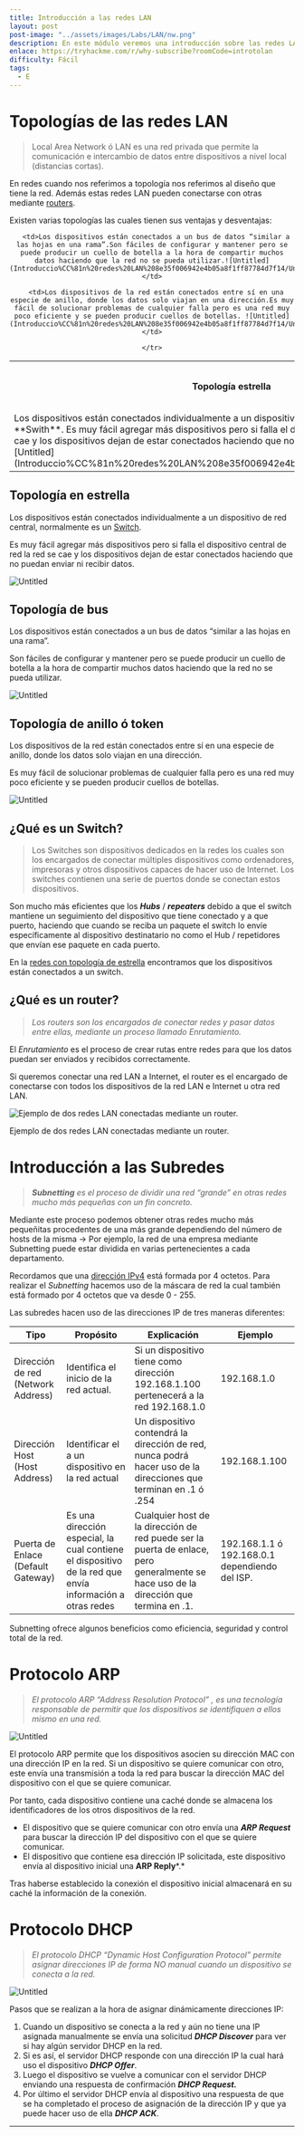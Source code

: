 ```yaml
---
title: Introducción a las redes LAN
layout: post
post-image: "../assets/images/Labs/LAN/nw.png"
description: En este módulo veremos una introducción sobre las redes LAN, las topologías y los componentes que la forman.
enlace: https://tryhackme.com/r/why-subscribe?roomCode=introtolan
difficulty: Fácil
tags: 
  - E
--- 
```


# Topologías de las redes LAN

> Local Area Network ó LAN es una red privada que permite la comunicación e intercambio de datos entre dispositivos a nivel local (distancias cortas).

En redes cuando nos referimos a topología nos referimos al diseño que tiene la red.
Además estas redes LAN pueden conectarse con otras mediante [routers](Introduccio%CC%81n%20redes%20LAN%208e35f006942e4b05a8f1ff87784d7f14.md).

Existen varias topologías las cuales tienen sus ventajas y desventajas:

<div style="text-align: center ;">
  <table>
    <tr>
      <th>Topología estrella</th>
      <th>Topología bus</th>
      <th>Topología anillo o token ring</th>
    </tr>
    <tr>
      <td>Los dispositivos están conectados individualmente a un dispositivo de red central, normalmente es un **Swith**. Es muy fácil agregar más dispositivos pero si falla el dispositivo central de red la red se cae y los dispositivos dejan de estar conectados haciendo que no puedan enviar ni recibir datos. ![Untitled](Introduccio%CC%81n%20redes%20LAN%208e35f006942e4b05a8f1ff87784d7f14/Untitled.png)</td>

      <td>Los dispositivos están conectados a un bus de datos “similar a las hojas en una rama”.Son fáciles de configurar y mantener pero se puede producir un cuello de botella a la hora de compartir muchos datos haciendo que la red no se pueda utilizar.![Untitled](Introduccio%CC%81n%20redes%20LAN%208e35f006942e4b05a8f1ff87784d7f14/Untitled%201.png)</td>

      <td>Los dispositivos de la red están conectados entre sí en una especie de anillo, donde los datos solo viajan en una dirección.Es muy fácil de solucionar problemas de cualquier falla pero es una red muy poco eficiente y se pueden producir cuellos de botellas. ![Untitled](Introduccio%CC%81n%20redes%20LAN%208e35f006942e4b05a8f1ff87784d7f14/Untitled%202.png)</td>

    </tr>
  </table>
</div>

## Topología en estrella

Los dispositivos están conectados individualmente a un dispositivo de red central, normalmente es un [Switch](Introduccio%CC%81n%20redes%20LAN%208e35f006942e4b05a8f1ff87784d7f14.md).

Es muy fácil agregar más dispositivos pero si falla el dispositivo central de red la red se cae y los dispositivos dejan de estar conectados haciendo que no puedan enviar ni recibir datos.

![Untitled](Introduccio%CC%81n%20redes%20LAN%208e35f006942e4b05a8f1ff87784d7f14/Untitled.png)

## Topología de bus

Los dispositivos están conectados a un bus de datos “similar a las hojas en una rama”.

Son fáciles de configurar y mantener pero se puede producir un cuello de botella a la hora de compartir muchos datos haciendo que la red no se pueda utilizar.

![Untitled](Introduccio%CC%81n%20redes%20LAN%208e35f006942e4b05a8f1ff87784d7f14/Untitled%201.png)

## Topología de anillo ó token

Los dispositivos de la red están conectados entre sí en una especie de anillo, donde los datos solo viajan en una dirección.

Es muy fácil de solucionar problemas de cualquier falla pero es una red muy poco eficiente y se pueden producir cuellos de botellas.

![Untitled](Introduccio%CC%81n%20redes%20LAN%208e35f006942e4b05a8f1ff87784d7f14/Untitled%202.png)

## ¿Qué es un Switch?

> Los Switches son dispositivos dedicados en la redes los cuales son los encargados de conectar múltiples dispositivos como ordenadores, impresoras y otros dispositivos capaces de hacer uso de Internet. Los switches contienen una serie de puertos donde se conectan estos dispositivos.

Son mucho más eficientes que los ***Hubs*** / ***repeaters***  debido a que el switch mantiene un seguimiento del dispositivo que tiene conectado y a que puerto, haciendo que cuando se reciba un paquete el switch lo envíe específicamente al dispositivo destinatario no como el Hub / repetidores que envían ese paquete en cada puerto.

En la [redes con topología de estrella](Introduccio%CC%81n%20redes%20LAN%208e35f006942e4b05a8f1ff87784d7f14.md) encontramos que los dispositivos están conectados a un switch.

## ¿Qué es un router?

> *Los routers son los encargados de conectar redes y pasar datos entre ellas, mediante un proceso llamado Enrutamiento.*
> 

El *Enrutamiento* es el proceso de crear rutas entre redes para que los datos puedan ser enviados y recibidos correctamente.

Si queremos conectar una red LAN a Internet, el router es el encargado de conectarse con todos los dispositivos de la red LAN e Internet u otra red LAN.

![Ejemplo de dos redes LAN conectadas mediante un router.](Introduccio%CC%81n%20redes%20LAN%208e35f006942e4b05a8f1ff87784d7f14/Untitled%203.png)

Ejemplo de dos redes LAN conectadas mediante un router.

# Introducción a las Subredes

> ***Subnetting** es el proceso de dividir una red “grande” en otras redes mucho más pequeñas con un fin concreto.*
> 

Mediante este proceso podemos obtener otras redes mucho más pequeñitas procedentes de una más grande dependiendo del número de hosts de la misma → Por ejemplo, la red de una empresa mediante Subnetting puede estar dividida en varias pertenecientes a cada departamento.

Recordamos que una [dirección IPv4](%C2%BFQue%CC%81%20es%20Networking%20e1a6619d04c0475493d91d886bfec26a.md) está formada por 4 octetos. Para realizar el *Subnetting* hacemos uso de la máscara de red la cual también está formado por 4 octetos que va desde 0 - 255.

Las subredes hacen uso de las direcciones IP de tres maneras diferentes:

| Tipo | Propósito | Explicación | Ejemplo |
| --- | --- | --- | --- |
| Dirección de red (Network Address) | Identifica el inicio de la red actual. | Si un dispositivo tiene como dirección 192.168.1.100 pertenecerá a la red 192.168.1.0 | 192.168.1.0 |
| Dirección Host (Host Address) | Identificar el a un dispositivo en la red actual | Un dispositivo contendrá la dirección de red, nunca podrá hacer uso de la direcciones que terminan en .1 ó .254 | 192.168.1.100 |
| Puerta de Enlace (Default Gateway) | Es una dirección especial, la cual contiene el dispositivo de la red que envía información a otras redes  | Cualquier host de la dirección de red puede ser la puerta de enlace, pero generalmente se hace uso de la dirección que termina en .1. | 192.168.1.1 ó 192.168.0.1 dependiendo del ISP. |

Subnetting ofrece algunos beneficios como eficiencia, seguridad y control total de la red.

# Protocolo ARP

> *El protocolo ARP “Address Resolution Protocol” , es una tecnología responsable de permitir que los dispositivos se identifiquen a ellos mismo en una red.*
> 

![Untitled](Introduccio%CC%81n%20redes%20LAN%208e35f006942e4b05a8f1ff87784d7f14/Untitled%204.png)

 El protocolo ARP permite que los dispositivos asocien su dirección MAC con una dirección IP en la red. Si un dispositivo se quiere comunicar con otro, este envía una transmisión a toda la red para buscar la dirección MAC del dispositivo con el que se quiere comunicar.

Por tanto, cada dispositivo contiene una caché donde se almacena los identificadores de los otros dispositivos de la red.

- El dispositivo que se quiere comunicar con otro envía una ***ARP Request*** para buscar la dirección IP del dispositivo con el que se quiere comunicar.
- El dispositivo que contiene esa dirección IP solicitada, este dispositivo envía al dispositivo inicial una **ARP Reply***.*

Tras haberse establecido la conexión el dispositivo inicial almacenará en su caché la información de la conexión.

# Protocolo DHCP

> *El protocolo DHCP “Dynamic Host Configuration Protocol” permite asignar direcciones IP de forma NO manual cuando un dispositivo se conecta a la red.*
> 

![Untitled](Introduccio%CC%81n%20redes%20LAN%208e35f006942e4b05a8f1ff87784d7f14/Untitled%205.png)

Pasos que se realizan a la hora de asignar dinámicamente direcciones IP:

1. Cuando un dispositivo se conecta a la red y aún no tiene una IP asignada manualmente se envía una solicitud ***DHCP Discover*** para ver si hay algún servidor DHCP en la red.
2. Si es así, el servidor DHCP responde con una dirección IP la cual hará uso el dispositivo ***DHCP Offer***. 
3. Luego el dispositivo se vuelve a comunicar con el servidor DHCP enviando una respuesta de confirmación ***DHCP Request.***
4. Por último el servidor DHCP envía al dispositivo una respuesta de que se ha completado el proceso de asignación de la dirección IP y que ya puede hacer uso de ella ***DHCP ACK***.

---